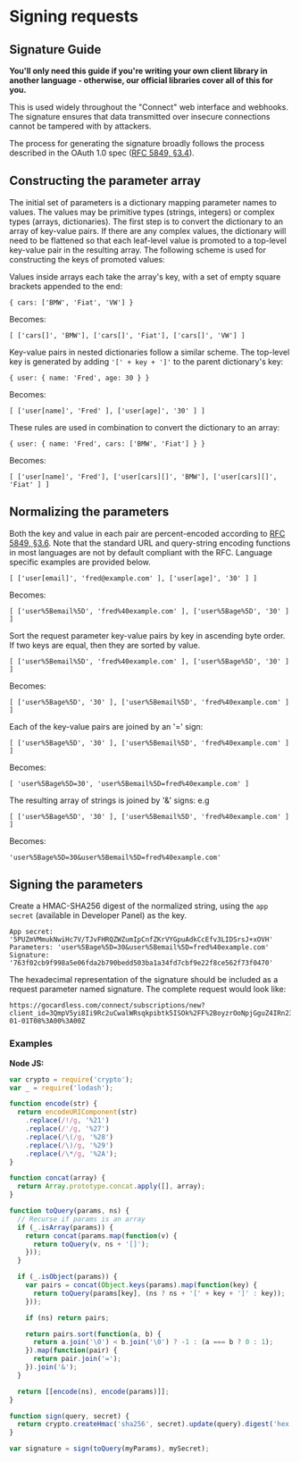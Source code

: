 # Signing requests

## Signature Guide

__You'll only need this guide if you're writing your own client library in another language - otherwise, our official libraries cover all of this for you.__

This is used widely throughout the "Connect" web interface and webhooks. The signature ensures that data transmitted over insecure connections cannot be tampered with by attackers.

The process for generating the signature broadly follows the process described in the OAuth 1.0 spec ([RFC 5849, §3.4](http://tools.ietf.org/html/rfc5849#section-3.4)).

## Constructing the parameter array

The initial set of parameters is a dictionary mapping parameter names to values. The values may be primitive types (strings, integers) or complex types (arrays, dictionaries). The first step is to convert the dictionary to an array of key-value pairs. If there are any complex values, the dictionary will need to be flattened so that each leaf-level value is promoted to a top-level key-value pair in the resulting array. The following scheme is used for constructing the keys of promoted values:

Values inside arrays each take the array's key, with a set of empty square brackets appended to the end:

	{ cars: ['BMW', 'Fiat', 'VW'] }

Becomes:

	[ ['cars[]', 'BMW'], ['cars[]', 'Fiat'], ['cars[]', 'VW'] ]

Key-value pairs in nested dictionaries follow a similar scheme. The top-level key is generated by adding `'[' + key + ']'` to the parent dictionary's key:

	{ user: { name: 'Fred', age: 30 } }

Becomes:

	[ ['user[name]', 'Fred' ], ['user[age]', '30' ] ]

These rules are used in combination to convert the dictionary to an array:

	{ user: { name: 'Fred', cars: ['BMW', 'Fiat'] } }

Becomes:

	[ ['user[name]', 'Fred'], ['user[cars][]', 'BMW'], ['user[cars][]', 'Fiat' ] ]

## Normalizing the parameters

Both the key and value in each pair are percent-encoded according to [RFC 5849, §3.6](http://tools.ietf.org/html/rfc5849#section-3.6). Note that the standard URL and query-string encoding functions in most languages are not by default compliant with the RFC. Language specific examples are provided below.

	[ ['user[email]', 'fred@example.com' ], ['user[age]', '30' ] ]

Becomes:

	[ ['user%5Bemail%5D', 'fred%40example.com' ], ['user%5Bage%5D', '30' ] ]

Sort the request parameter key-value pairs by key in ascending byte order. If two keys are equal, then they are sorted by value.

	[ ['user%5Bemail%5D', 'fred%40example.com' ], ['user%5Bage%5D', '30' ] ]

Becomes:

	[ ['user%5Bage%5D', '30' ], ['user%5Bemail%5D', 'fred%40example.com' ] ]

Each of the key-value pairs are joined by an '=' sign:

	[ ['user%5Bage%5D', '30' ], ['user%5Bemail%5D', 'fred%40example.com' ] ]

Becomes:

	[ 'user%5Bage%5D=30', 'user%5Bemail%5D=fred%40example.com' ]

The resulting array of strings is joined by '&' signs: e.g

	[ ['user%5Bage%5D', '30' ], ['user%5Bemail%5D', 'fred%40example.com' ] ]

Becomes:

	'user%5Bage%5D=30&user%5Bemail%5D=fred%40example.com'

## Signing the parameters

Create a HMAC-SHA256 digest of the normalized string, using the  `app secret` (available in Developer Panel) as the key.

	App secret: '5PUZmVMmukNwiHc7V/TJvFHRQZWZumIpCnfZKrVYGpuAdkCcEfv3LIDSrsJ+xOVH'
	Parameters: 'user%5Bage%5D=30&user%5Bemail%5D=fred%40example.com'
	Signature: '763f02cb9f998a5e06fda2b790bedd503ba1a34fd7cbf9e22f8ce562f73f0470'

The hexadecimal representation of the signature should be included as a request parameter named signature. The complete request would look like:

	https://gocardless.com/connect/subscriptions/new?client_id=3QmpV5yi8Ii9Rc2uCwalWRsqkpibtk5ISOk%2FF%2BoyzrOoNpjGguZ4IRn2379agARS&nonce=DGsrJuOpuT%2FUlhM6Ok5gcpod0447E%2F4RJvx%2BG1Xa0eZnb2uRDF9VRRMj00Rj&signature=f6b9e6cd8eef30c444da48370e646839c9bb9e1cf10ea16164d5cf93a50231eb&subscription%5Bamount%5D=1&subscription%5Bdescription%5D=gold&subscription%5Binterval_length%5D=1&subscription%5Binterval_unit%5D=day&subscription%5Bmerchant_id%5D=WOQRUJU9OH2HH1&timestamp=2011-01-01T08%3A00%3A00Z

### Examples

**Node JS:**

```javascript
var crypto = require('crypto');
var _ = require('lodash');

function encode(str) {
  return encodeURIComponent(str)
    .replace(/!/g, '%21')
    .replace(/'/g, '%27')
    .replace(/\(/g, '%28')
    .replace(/\)/g, '%29')
    .replace(/\*/g, '%2A');
}

function concat(array) {
  return Array.prototype.concat.apply([], array);
}

function toQuery(params, ns) {
  // Recurse if params is an array
  if (_.isArray(params)) {
    return concat(params.map(function(v) {
      return toQuery(v, ns + '[]');
    }));
  }

  if (_.isObject(params)) {
    var pairs = concat(Object.keys(params).map(function(key) {
      return toQuery(params[key], (ns ? ns + '[' + key + ']' : key));
    }));

    if (ns) return pairs;

    return pairs.sort(function(a, b) {
      return a.join('\0') < b.join('\0') ? -1 : (a === b ? 0 : 1);
    }).map(function(pair) {
      return pair.join('=');
    }).join('&');
  }

  return [[encode(ns), encode(params)]];
}

function sign(query, secret) {
  return crypto.createHmac('sha256', secret).update(query).digest('hex');
}

var signature = sign(toQuery(myParams), mySecret);
```
